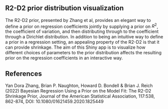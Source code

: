 ## R2-D2 prior distribution visualization
The R2-D2 prior, presented by Zhang et al, provides an elegant way to define a prior on regression coefficients jointly by supplying a prior on $R^2$, the coefficient of variation, and then distributing through to the coefficient through a Dirichlet distribution. In addition to being an intuitive way to define a prior in a regression setting, an appealing property of the R2-D2 is that it can provide shrinkage. The aim of this Shiny app is to visualize how different choices of parameters to the prior distribution affects the resulting prior on the regression coefficients in an interactive way.

## References
Yan Dora Zhang, Brian P. Naughton, Howard D. Bondell & Brian J. Reich (2022) Bayesian Regression Using a Prior on the Model Fit: The R2-D2 Shrinkage Prior, Journal of the American Statistical Association, 117:538, 862-874, DOI: 10.1080/01621459.2020.1825449
